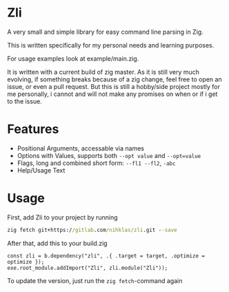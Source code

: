 # Zli

A very small and simple library for easy command line parsing in Zig.

This is written specifically for my personal needs and learning purposes.

For usage examples look at example/main.zig.

It is written with a current build of zig master. As it is still very much evolving, if something breaks because of a zig change,
feel free to open an issue, or even a pull request. But this is still a hobby/side project mostly for me personally, i cannot and
will not make any promises on when or if i get to the issue.

# Features

- Positional Arguments, accessable via names
- Options with Values, supports both `--opt value` and `--opt=value`
- Flags, long and combined short form: `--fl1 --fl2`, `-abc`
- Help/Usage Text

# Usage

First, add Zli to your project by running
```cmd
zig fetch git+https://gitlab.com/nihklas/zli.git --save
```

After that, add this to your build.zig
```zig
const zli = b.dependency("zli", .{ .target = target, .optimize = optimize });
exe.root_module.addImport("Zli", zli.module("Zli"));
```

To update the version, just run the `zig fetch`-command again
